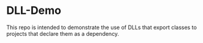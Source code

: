 # DLL-Demo

This repo is intended to demonstrate the use of DLLs that export classes to projects that declare them as a dependency.

